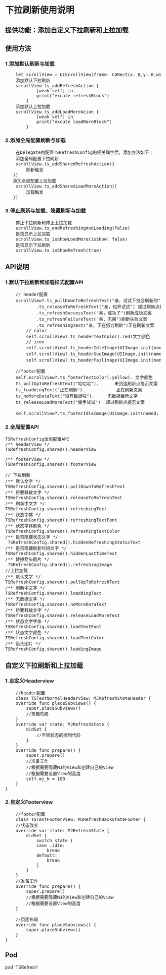 # 下拉刷新使用说明

## 提供功能：添加自定义下拉刷新和上拉加载

## 使用方法
### 1.添加默认刷新与加载
<pre>
	let scrollView = UIScrollView(frame: CGRect(x: 0,y: 0,width: 300,height: 300))
	添加默认下拉刷新
	scrollView.ts_addRefreshAction {
            [weak self] in
            print("excute refreshBlock")
        }
   	添加默认上拉加载 
	scrollView.ts_addLoadMoreAcion {
            [weak self] in
            print("excute loadMoreBlock")
        }
</pre>

### 2.添加全局配置刷新与加载
<pre>
	在Delegate内配置TSRefreshConfig的相关属性后，添加方法如下：
	添加全局配置下拉刷新
	scrollView.ts_addSharedRefreshAction({
   		刷新触发         
   })
   添加全局配置上拉加载
	scrollView.ts_addSharedLoadMoreAction({
		加载触发
   })
</pre>

### 3.停止刷新与加载、隐藏刷新与加载

<pre>
	停止下拉刷新和停止上拉加载
	scrollView.ts_endRefreshingAndLoading(false)
   	是否显示上拉加载
	scrollView.ts_isShowLoadMore(isShow: false)
	是否显示下拉刷新
	scrollView.ts_isShowRefresh(true)
</pre>

## API说明
### 1.默认下拉刷新和加载样式配置API
<pre>
	// header配置
	scrollView?.ts_pullDownToRefreshText("亲，试试下拉会刷新的") 未到达刷新点提示文案
            .ts_releaseToRefreshText("亲，松开试试") 超过刷新点提示文案
            .ts_refreshSuccessText("亲，成功了")刷新成功文案
            .ts_refreshFailureText("亲，无果")刷新失败文案
            .ts_refreshingText("亲，正在努力刷新")正在刷新文案
        // color
        self.scrollView?.ts_headerTextColor(.red)文字颜色
        // icon
        self.scrollView?.ts_headerIdleImage(UIImage.init(named: "youku_refreshing")) 未到达刷新点展位图片
        self.scrollView?.ts_headerSucImage(UIImage.init(named: "youku_refreshing")) 刷新成功图片
        self.scrollView?.ts_headerFailImage(UIImage.init(named: "youku_refreshing")) 刷新失败图片
        
    //footer配置
    self.scrollView?.ts_footerTextColor(.yellow). 文字颜色
    ts_pullUpToRefreshText("哈哈哈").		未到达刷新点提示文案
    ts_loaddingText("正在刷新").			正在刷新文案
    ts_noMoreDataText("没有数据啦").		无数据展示文字
    ts_releaseLoadMoreText("撒手试试")	超过刷新点提示文案
    
    self.scrollView?.ts_footerIdleImage(UIImage.init(named: "youku_refreshing"))   未到达刷新点展位图片
</pre>

### 2.全局配置API 
<pre>
TSRefreshConfig全局配置API
/** headerView */
TSRefreshConfig.shared().headerView

/** footerView */ 
TSRefreshConfig.shared().footerView

// 下拉刷新
/** 默认文字 */
TSRefreshConfig.shared().pullDownToRefreshText
/** 将要释放文字 */
TSRefreshConfig.shared().releaseToRefreshText
/** 刷新中文字 */
TSRefreshConfig.shared().refreshingText
/** 状态字体 */
TSRefreshConfig.shared().refreshingTextFont
/** 状态字体颜色 */
TSRefreshConfig.shared().refreshingTextColor
/** 是否隐藏状态文字 */
 TSRefreshConfig.shared().hiddenRefreshingStatusText
/** 是否隐藏刷新时间文字 */
TSRefreshConfig.shared().hiddenLastTimeText
/** 替换箭头图片 */
 TSRefreshConfig.shared().refreshingImage
//上拉加载
/** 默认文字 */
TSRefreshConfig.shared().pullUpToRefreshText
/** 刷新中文字 */
TSRefreshConfig.shared().loaddingText
/** 无数据文字 */
TSRefreshConfig.shared().noMoreDataText
/** 将要释放文字 */
TSRefreshConfig.shared().releaseLoadMoreText
/** 状态文字字体 */
TSRefreshConfig.shared().loadTextFont
/** 状态文字颜色 */
TSRefreshConfig.shared().loadTextColor
/** 箭头图片 */
TSRefreshConfig.shared().loadingImage
</pre>

## 自定义下拉刷新和上拉加载
### 1.自定义Headerview
<pre>
	//header配置
	class TSTestNormalHeaderView: MJRefreshStateHeader {
    override func placeSubviews() {
        super.placeSubviews()
        //页面布局
    }
    override var state: MJRefreshState {
        didSet {
            //不同状态的控制代码
        }
    }
    override func prepare() {
        super.prepare()
        //准备工作
        //根据需要隐藏MJ的View和创建自己的View
        //根据需要设置View的高度
        self.mj_h = 100
    }
}
</pre>
### 2.自定义Footerview
<pre>
	//footer配置
	class TSTestFooterView: MJRefreshBackStateFooter {
    //状态改变
    override var state: MJRefreshState {
        didSet {
            switch state {
            case .idle:
                break
            default:
                break
            }
        }
    }
    //准备工作
    override func prepare() {
        super.prepare()
        //根据需要隐藏MJ的View和创建自己的View
        //根据需要设置View的高度
    }
    
    //页面布局
    override func placeSubviews() {
        super.placeSubviews()
    }   
}
</pre>
## Pod
pod 'TSRefresh'

